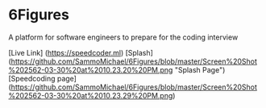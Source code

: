 # 6Figures
A platform for software engineers to prepare for the coding interview

[Live Link] (https://speedcoder.ml) 
[Splash] (https://github.com/SammoMichael/6Figures/blob/master/Screen%20Shot%202562-03-30%20at%2010.23.20%20PM.png "Splash Page")
[Speedcoding page] (https://github.com/SammoMichael/6Figures/blob/master/Screen%20Shot%202562-03-30%20at%2010.23.29%20PM.png)

